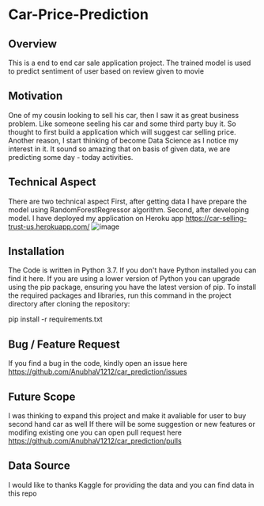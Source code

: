 # Car-Price-Prediction

## Overview
This is a end to end car sale application project. The trained model is used to predict sentiment of user based on review given to movie

## Motivation
One of my cousin looking to sell his car, then I saw it as great business problem. Like someone seeling his car and some third party buy it. So thought to first build a application which will suggest car selling price.
Another reason, I start thinking of become Data Science as I notice my interest in it. It sound so amazing that on basis of given data, we are predicting some day - today activities.


## Technical Aspect
There are two technical aspect
First, after getting data I have prepare the model using RandomForestRegressor algorithm.
Second, after developing model. I have deployed my application on Heroku app <https://car-selling-trust-us.herokuapp.com/>
![image](https://user-images.githubusercontent.com/68047740/112836641-7a968880-90b8-11eb-9f84-27afe7bfa3d2.png)

## Installation
The Code is written in Python 3.7. If you don't have Python installed you can find it here. If you are using a lower version of Python you can upgrade using the pip package, ensuring you have the latest version of pip. To install the required packages and libraries, run this command in the project directory after cloning the repository:

pip install -r requirements.txt
  
## Bug / Feature Request
If you find a bug in the code, kindly open an issue here <https://github.com/AnubhaV1212/car_prediction/issues>

## Future Scope
I was thinking to expand this project and make it avaliable for user to buy second hand car as well
If there will be some suggestion or new features or modifing existing one you can open pull request here <https://github.com/AnubhaV1212/car_prediction/pulls>

## Data Source 
I would like to thanks Kaggle for providing the data and you can find data in this repo
